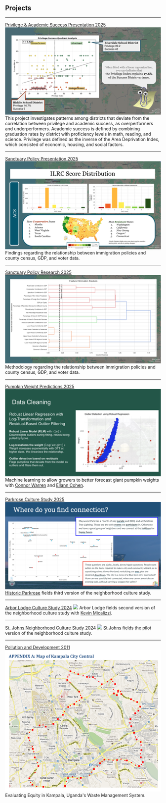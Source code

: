 ## Projects
---

[Privilege & Academic Success Presentation 2025](/pdf/AcademicSuccess_Priv_Outliers.pdf)
<img src="images/PrivQuads.png?raw=true"/>
This project investigates patterns among districts that deviate from the correlation between privilege and academic success, as overperformers and underperformers. Academic success is defined by combining graduation rates by district with proficiency levels in math, reading, and science. Privilege was defined as the inverse of the Area Deprivation Index, which consisted of economic, housing, and social factors. 

---

[Sanctuary Policy Presentation 2025](/pdf/ILRC_2025.pdf)
<img src="images/SanctuaryPlaceholder.png?raw=true"/>
Findings regarding the relationship between immigration policies and county census, GDP, and voter data. 

---
[Sanctuary Policy Research 2025](pages/Policy_Draft.html)
<img src="images/ilrc_features.png?raw=true"/>
Methodology regarding the relationship between immigration policies and county census, GDP, and voter data. 

---

[Pumpkin Weight Predictions 2025](/pdf/Pumpkins.pdf)
<img src="images/Pumpkins.png?raw=true"/>
Machine learning to allow growers to better forecast giant pumpkin weights with [Connor Warren](https://github.com/MarcusApollo7) and [Ellann Cohen](https://www.linkedin.com/in/ellann/).

---

[Parkrose Culture Study 2025](/pdf/Parkrose_2025_Deck.pdf)
<img src="images/parkrose_thumb.png?raw=true"/>
[Historic Parkrose](https://historicparkrose.com/en/2025survey) fields third version of the neighborhood culture study. 

---
[Arbor Lodge Culture Study 2024](/pdf/ALNA.pdf)
<img src="images/ALNA_thumb.png?raw=true"/>
Arbor Lodge fields second version of the neighborhood culture study with [Kevin Micalizzi](https://youtu.be/NvHWf96TWrQ). 


---
[St. Johns Neighborhood Culture Study 2024](/pdf/SJNA_2024_April.pdf)
<img src="images/SJNA_thumb.png?raw=true"/>
[St Johns](https://www.stjohnspdx.org/get-involved/survey) fields the pilot version of the neighborhood culture study. 

---
[Pollution and Development 2011](/pdf/LarsonISP.pdf)
<img src="images/Uganda.png?raw=true"/>
Evaluating Equity in Kampala, Uganda's Waste Management System. 
